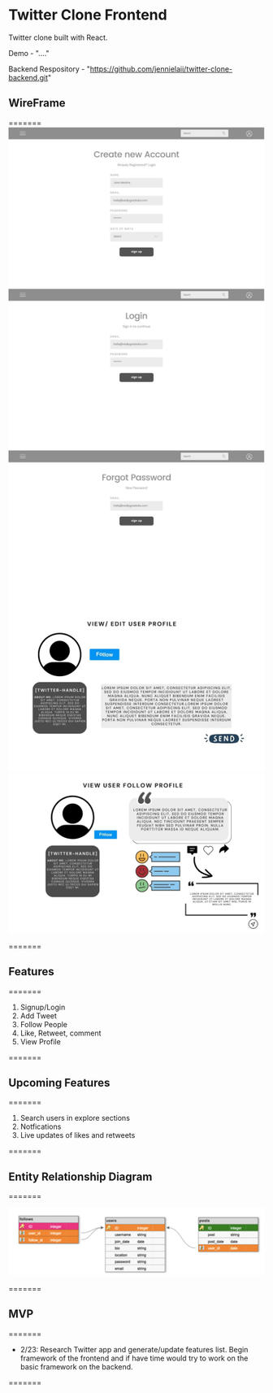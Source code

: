 # Twitter Clone Frontend

Twitter clone built with React.

Demo - "...."

Backend Respository - "https://github.com/jennielaii/twitter-clone-backend.git"

## WireFrame

=======
![Wireframe](./images/1.jpg)
![Wireframe](./images/2.jpg)
![Wireframe](./images/3.jpg)
![Wireframe](./images/4.jpg)
![Wireframe](./images/5.jpg)

=======

## Features

=======

1. Signup/Login
2. Add Tweet
3. Follow People
4. Like, Retweet, comment
5. View Profile

=======

## Upcoming Features

=======

1. Search users in explore sections
2. Notfications
3. Live updates of likes and retweets

=======

## Entity Relationship Diagram

=======

![ERD](./images/twitter_erd.png)

=======

## MVP

=======

- 2/23: Research Twitter app and generate/update features list. Begin framework of the frontend and if have time would try to work on the basic framework on the backend.

=======
